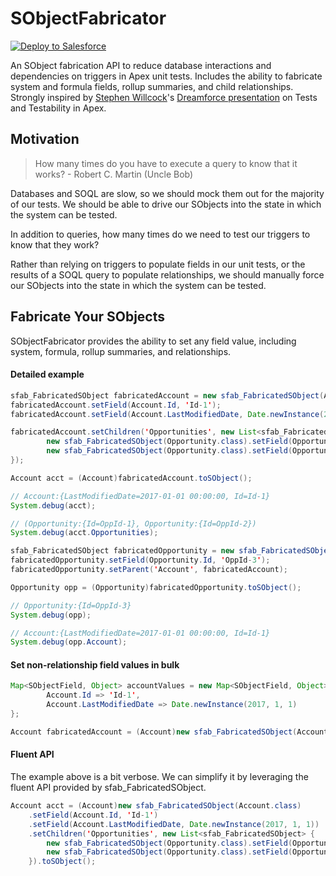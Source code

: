 # SObjectFabricator

[![Deploy to Salesforce](https://raw.githubusercontent.com/afawcett/githubsfdeploy/master/deploy.png)](https://githubsfdeploy.herokuapp.com?owner=mattaddy&repo=SObjectFabricator)

An SObject fabrication API to reduce database interactions and dependencies on triggers in Apex unit tests. Includes the ability to fabricate system and formula fields, rollup summaries, and child relationships. Strongly inspired by [Stephen Willcock](https://github.com/stephenwillcock)'s [Dreamforce presentation](https://www.youtube.com/watch?v=dWertK6Legc) on Tests and Testability in Apex.

## Motivation

> How many times do you have to execute a query to know that it works? - Robert C. Martin (Uncle Bob)

Databases and SOQL are slow, so we should mock them out for the majority of our tests. We should be able to drive our SObjects into the state in which the system can be tested.

In addition to queries, how many times do we need to test our triggers to know that they work?

Rather than relying on triggers to populate fields in our unit tests, or the results of a SOQL query to populate relationships, we should manually force our SObjects into the state in which the system can be tested.

## Fabricate Your SObjects

SObjectFabricator provides the ability to set any field value, including system, formula, rollup summaries, and relationships.

#### Detailed example

```java
sfab_FabricatedSObject fabricatedAccount = new sfab_FabricatedSObject(Account.class);
fabricatedAccount.setField(Account.Id, 'Id-1');
fabricatedAccount.setField(Account.LastModifiedDate, Date.newInstance(2017, 1, 1));

fabricatedAccount.setChildren('Opportunities', new List<sfab_FabricatedSObject> {
        new sfab_FabricatedSObject(Opportunity.class).setField(Opportunity.Id, 'OppId-1'),
        new sfab_FabricatedSObject(Opportunity.class).setField(Opportunity.Id, 'OppId-2')
});

Account acct = (Account)fabricatedAccount.toSObject();

// Account:{LastModifiedDate=2017-01-01 00:00:00, Id=Id-1}
System.debug(acct);

// (Opportunity:{Id=OppId-1}, Opportunity:{Id=OppId-2})
System.debug(acct.Opportunities);

sfab_FabricatedSObject fabricatedOpportunity = new sfab_FabricatedSObject(Opportunity.class);
fabricatedOpportunity.setField(Opportunity.Id, 'OppId-3');
fabricatedOpportunity.setParent('Account', fabricatedAccount);

Opportunity opp = (Opportunity)fabricatedOpportunity.toSObject();

// Opportunity:{Id=OppId-3}
System.debug(opp);

// Account:{LastModifiedDate=2017-01-01 00:00:00, Id=Id-1}
System.debug(opp.Account);
```

#### Set non-relationship field values in bulk

```java
Map<SObjectField, Object> accountValues = new Map<SObjectField, Object> {
        Account.Id => 'Id-1',
        Account.LastModifiedDate => Date.newInstance(2017, 1, 1)
};

Account fabricatedAccount = (Account)new sfab_FabricatedSObject(Account.class, accountValues).toSObject();
```

#### Fluent API

The example above is a bit verbose. We can simplify it by leveraging the fluent API provided by sfab_FabricatedSObject.

```java
Account acct = (Account)new sfab_FabricatedSObject(Account.class)
    .setField(Account.Id, 'Id-1')
    .setField(Account.LastModifiedDate, Date.newInstance(2017, 1, 1))
    .setChildren('Opportunities', new List<sfab_FabricatedSObject> {
        new sfab_FabricatedSObject(Opportunity.class).setField(Opportunity.Id, 'OppId-1'), 
        new sfab_FabricatedSObject(Opportunity.class).setField(Opportunity.Id, 'OppId-2')
    }).toSObject();
```

